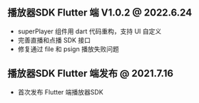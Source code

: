 ## 播放器SDK Flutter 端 V1.0.2 @ 2022.6.24

- superPlayer 组件用 dart 代码重构，支持 UI 自定义
- 完善直播和点播 SDK 接口
- 修复通过 file 和 psign 播放失败问题



## 播放器SDK Flutter 端发布 @ 2021.7.16

- 首次发布 Flutter 端播放器SDK
